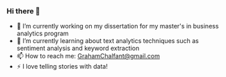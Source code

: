 ### Hi there 👋

- 🔭 I’m currently working on my dissertation for my master's in business analytics program  
- 🌱 I’m currently learning about text analytics techniques such as sentiment analysis and keyword extraction
- 📫 How to reach me: GrahamChalfant@gmail.com
- ⚡ I love telling stories with data!
